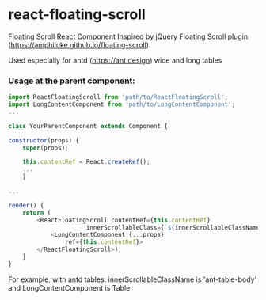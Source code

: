 # react-floating-scroll
Floating Scroll React Component
Inspired by jQuery Floating Scroll plugin (https://amphiluke.github.io/floating-scroll).

Used especially for antd (https://ant.design) wide and long tables

### Usage at the parent component:

```js
import ReactFloatingScroll from 'path/to/ReactFloatingScroll';
import LongContentComponent from 'path/to/LongContentComponent';
...

class YourParentComponent extends Component {

constructor(props) {
    super(props);

    this.contentRef = React.createRef();
    ...
    }

...

render() {
    return (
        <ReactFloatingScroll contentRef={this.contentRef}
                      innerScrollableClass={`${innerScrollableClassName}`}>
            <LongContentComponent {...props}
                ref={this.contentRef}>
        </ReactFloatingScroll>);
    }
}
```

For example, with antd tables:
innerScrollableClassName is 'ant-table-body' and LongContentComponent is Table